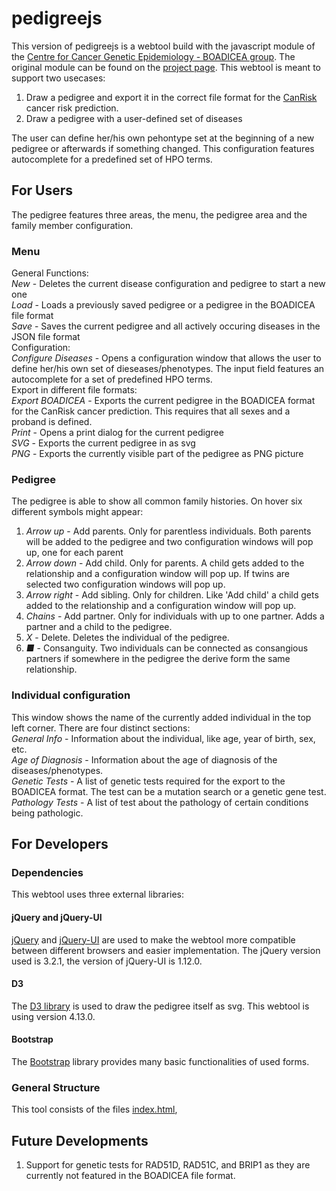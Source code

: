
# pedigreejs

This version of pedigreejs is a webtool build with the javascript module of
the [Centre for Cancer Genetic Epidemiology - BOADICEA group](https://ccge.medschl.cam.ac.uk/boadicea/). The original module can be found on the [project page](https://ccge-boadicea.github.io/pedigreejs/).
This webtool is meant to support two usecases:

1. Draw a pedigree and export it in the correct file format for the [CanRisk](https://canrisk.org/) cancer risk prediction.
2. Draw a pedigree with a user-defined set of diseases

The user can define her/his own pehontype set at the beginning of a new pedigree or afterwards if something changed.
This configuration features autocomplete for a predefined set of HPO terms.

## For Users

The pedigree features three areas, the menu, the pedigree area and the family member configuration.

### Menu

General Functions:<br/>
*New* - Deletes the current disease configuration and pedigree to start a new one<br/>
*Load* - Loads a previously saved pedigree or a pedigree in the BOADICEA file format<br/>
*Save* - Saves the current pedigree and all actively occuring diseases in the JSON file format<br/>
Configuration:<br/>
*Configure Diseases* - Opens a configuration window that allows the user to define her/his own set of dieseases/phenotypes. The input field features an autocomplete for a set of predefined HPO terms.<br/>
Export in different file formats:<br/>
*Export BOADICEA* - Exports the current pedigree in the BOADICEA format for the CanRisk cancer prediction. This requires that all sexes and a proband is defined.<br/>
*Print* - Opens a print dialog for the current pedigree<br/>
*SVG* - Exports the current pedigree in as svg<br/>
*PNG* - Exports the currently visible part of the pedigree as PNG picture<br/>

### Pedigree

The pedigree is able to show all common family histories. On hover six different symbols might appear:

1. *Arrow up* - Add parents. Only for parentless individuals. Both parents will be added to the pedigree and two configuration windows will pop up, one for each parent
2. *Arrow down* - Add child. Only for parents. A child gets added to the relationship and a configuration window will pop up. If twins are selected two configuration windows will pop up.
3. *Arrow right* - Add sibling. Only for children. Like 'Add child' a child gets added to the relationship and a configuration window will pop up.
4. *Chains* - Add partner. Only for individuals with up to one partner. Adds a partner and a child to the pedigree.
5. *X* - Delete. Deletes the individual of the pedigree.
6. *■* - Consanguity. Two individuals can be connected as consangious partners if somewhere in the pedigree the derive form the same relationship.

### Individual configuration

This window shows the name of the currently added individual in the top left corner. There are four distinct sections:<br/>
*General Info* - Information about the individual, like age, year of birth, sex, etc.<br/>
*Age of Diagnosis* - Information about the age of diagnosis of the diseases/phenotypes.<br/>
*Genetic Tests* - A list of genetic tests required for the export to the BOADICEA format. The test can be a mutation search or a genetic gene test.<br/>
*Pathology Tests* - A list of test about the pathology of certain conditions being pathologic.<br/>


## For Developers

### Dependencies

This webtool uses three external libraries:

#### jQuery and jQuery-UI

[jQuery](https://jquery.com/) and [jQuery-UI](https://jqueryui.com/) are used to make the webtool more compatible
between different browsers and easier implementation. The jQuery version used is 3.2.1, the version of jQuery-UI is 1.12.0.

#### D3

The [D3 library](https://d3js.org/) is used to draw the pedigree itself as svg. This webtool is using version 4.13.0.

#### Bootstrap

The [Bootstrap](https://getbootstrap.com/) library provides many basic functionalities of used forms.

### General Structure

This tool consists of the files [index.html](./index.html), 

## Future Developments

1. Support for genetic tests for RAD51D, RAD51C, and BRIP1 as they are currently not featured in the BOADICEA file format.

